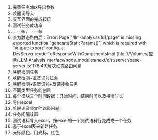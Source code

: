 1. 完善任务xlsx导出参数
2. 唤醒词导入
3. 交互界面的完成按钮
4. 测试任务成功率
5. 上一条，下一条
6. 变为静态路由后：Error: Page "/llm-analysis/[Id]/page" is missing exported function "generateStaticParams()", which is required with "output: export" config.
    at DevServer.renderToResponseWithComponentsImpl (file:///Volumes/应用/LLM Analysis Interface/node_modules/next/dist/server/base-server.js:1178:49)解决动态路由问题
7. 唤醒检测任务
8. 唤醒检测+语音识别任务
9. 唤醒检测+语音识别+反馈接收任务
10. 不同类型任务的创建
11. 每个模块三个时间数据：开始时间，结束时间以及持续时长
12. 导出excel
13. 唤醒词音频文件路径问题
14. 任务间隔设置
15. 测试语料导入excel，按excel的一个测试语料行变成成一个任务
16. 基于excel表来新建任务
17. 光标颜色，用光标，红色

